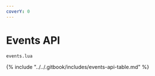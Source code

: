 ```yaml
---
coverY: 0
---
```


# Events API

`events.lua`

{% include "../../.gitbook/includes/events-api-table.md" %}
